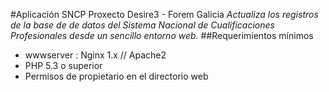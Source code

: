 #Aplicación SNCP Proxecto Desire3 - Forem Galicia
*Actualiza los registros de la base de de datos del Sistema Nacional*
*de Cualificaciones Profesionales desde un sencillo entorno web.*
##Requerimientos mínimos
* wwwserver : Nginx 1.x // Apache2 
* PHP 5.3 o superior
* Permisos de propietario en el directorio web
